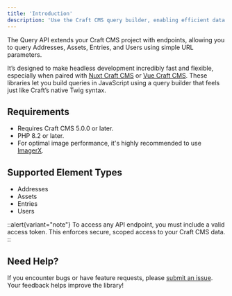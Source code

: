 ```yaml
---
title: 'Introduction'
description: 'Use the Craft CMS query builder, enabling efficient data fetching.'
---
```


The Query API extends your Craft CMS project with endpoints, allowing you to query Addresses, Assets, Entries, and Users using simple URL parameters.

It’s designed to make headless development incredibly fast and flexible, especially when paired with [Nuxt Craft CMS](/libraries/nuxt-craftcms) or [Vue Craft CMS](/libraries/vue-craftcms). These libraries let you build queries in JavaScript using a query builder that feels just like Craft’s native Twig syntax.

## Requirements

- Requires Craft CMS 5.0.0 or later.
- PHP 8.2 or later.
- For optimal image performance, it's highly recommended to use [ImagerX](https://imager-x.spacecat.ninja/overview.html).

## Supported Element Types

- Addresses
- Assets
- Entries
- Users

::alert{variant="note"}
To access any API endpoint, you must include a valid access token. This enforces secure, scoped access to your Craft CMS data.
::

## Need Help?

If you encounter bugs or have feature requests, please [submit an issue](https://github.com/samuelreichor/craft-query-api/issues/new). Your feedback helps improve the library!
